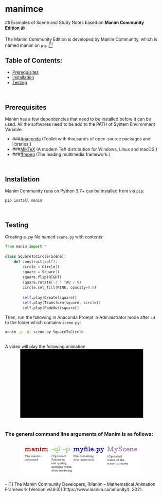 # manimce
##Examples of Scene and Study Notes based on **Manim Community Edition** :video_camera:

The Manim Community Edition is developed by Manim Community, which is named manim on `pip`.[<sup>[1]</sup>](#refer-anchor-1)

## Table of Contents:

-  [Prerequisites](#prerequisites)
-  [Installation](#installation)
-  [Testing](#testing)

<br>

## Prerequisites
Manim has a few dependencies that need to be installed before it can be used. All the softwares need to be add to the PATH of System Environment Variable.

- ###[Anaconda](https://www.anaconda.com/products/individual) (Toolkit with thousands of open-source packages and libraries.)
- ###[MikTeX](https://miktex.org/download) (A modern TeX distribution for Windows, Linux and macOS.)
- ###[ffmpeg](https://ffmpeg.org/download.html) (The leading multimedia framework.)

<br>

## Installation

Manim Community runs on Python 3.7+ can be installed from via `pip`:

```bash
pip install manim
```
<br>

## Testing

Creating a .py file named `scene.py` with contents:

```python
from manim import *

class SquareToCircle(Scene):
    def construct(self):
        circle = Circle()
        square = Square()
        square.flip(RIGHT)
        square.rotate(-3 * TAU / 8)
        circle.set_fill(PINK, opacity=0.5)

        self.play(Create(square))
        self.play(Transform(square, circle))
        self.play(FadeOut(square))
```

Then, run the following in Anaconda Prompt in Administrator mode after `cd` to the folder which contains `scene.py`:

```bash
manim -p -ql scene.py SquareToCircle
```
<br>
A video will play the following animation.

<div align = "center">
<img src = ".\src\SquareToCircle.gif"  width=80%>
</div>

<br>

### The general command line arguments of Manim is as follows:

<div align = "center">
<img src = ".\src\command.png"  width=80%>
</div>

<br>


<div id="refer-anchor-1"></div>
- [1] The Manim Community Developers, [Manim – Mathematical Animation Framework (Version v0.9.0)](https://www.manim.community/). 2021.

